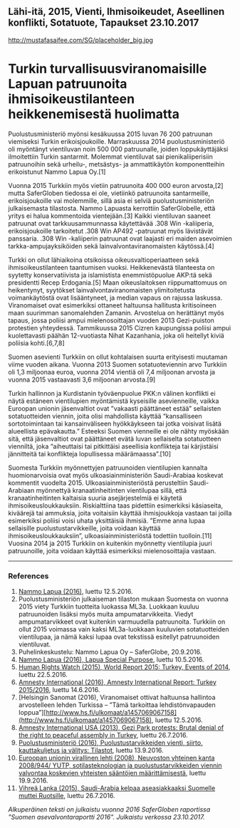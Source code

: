 Lähi-itä, 2015, Vienti, Ihmisoikeudet, Aseellinen konflikti, Sotatuote, Tapaukset
23.10.2017
-
http://mustafasaifee.com/SG/placeholder_big.jpg


# Turkin turvallisuusviranomaisille Lapuan patruunoita ihmisoikeustilanteen heikkenemisestä huolimatta

Puolustusministeriö myönsi kesäkuussa 2015 luvan 76 200 patruunan viemiseksi Turkin erikoisjoukoille. Marraskuussa 2014 puolustusministeriö oli myöntänyt vientiluvan noin 500 000 patruunalle, joiden loppukäyttäjäksi ilmoitettiin Turkin santarmit. Molemmat vientiluvat sai pienikaliiperisiin patruunoihin sekä urheilu-, metsästys- ja ammattikäytön komponentteihin erikoistunut Nammo Lapua Oy.[1]

Vuonna 2015 Turkkiin myös vietiin patruunoita 400 000 euron arvosta,[2] mutta SaferGloben tiedossa ei ole, vietiinkö patruunoita santarmeille, erikoisjoukoille vai molemmille, sillä asia ei selviä puolustusministeriön julkaisemasta tilastosta. Nammo Lapuasta kerrottiin SaferGlobelle, että yritys ei halua kommentoida vientejään.[3] Kaikki vientiluvan saaneet patruunat ovat tarkkuusammunnassa käytettävää .308 Win -kaliiperia, erikoisjoukoille tarkoitetut .308 Win AP492 -patruunat myös lävistävät panssaria. .308 Win -kaliiperin patruunat ovat laajasti eri maiden asevoimien tarkka-ampujayksiköiden sekä lainvalvontaviranomaisten käytössä.[4]

Turkki on ollut lähiaikoina otsikoissa oikeusvaltioperiaatteen sekä ihmisoikeustilanteen taantumisen vuoksi. Heikkenevästä tilanteesta on syytetty konservatiivista ja islamistista enemmistöpuolue AKP:tä sekä presidentti Recep Erdogania.[5] Maan oikeuslaitoksen riippumattomuus on heikentynyt, syytökset lainvalvontaviranomaisten ylimitoitetusta voimankäytöstä ovat lisääntyneet, ja median vapaus on rajussa laskussa. Viranomaiset ovat esimerkiksi ottaneet haltuunsa hallitusta kritisoineen maan suurimman sanomalehden Zamanin. Arvostelua on herättänyt myös tapaus, jossa poliisi ampui mielenosoittajan vuoden 2013 Gezi-puiston protestien yhteydessä. Tammikuussa 2015 Cizren kaupungissa poliisi ampui kuolettavasti päähän 12-vuotiasta Nihat Kazanhania, joka oli heitellyt kiviä poliisia kohti.[6,7,8]

Suomen asevienti Turkkiin on ollut kohtalaisen suurta erityisesti muutaman viime vuoden aikana. Vuonna 2013 Suomen sotatuoteviennin arvo Turkkiin oli 1,3 miljoonaa euroa, vuonna 2014 vientiä oli 7,4 miljoonan arvosta ja vuonna 2015 vastaavasti 3,6 miljoonan arvosta.[9]

Turkin hallinnon ja Kurdistanin työväenpuolue PKK:n välinen konflikti ei näytä estäneen vientilupien myöntämistä kyseisille asevienneille, vaikka Euroopan unionin jäsenvaltiot ovat ”vakaasti päättäneet estää” sellaisten sotatuotteiden viennin, joita olisi mahdollista käyttää “kansalliseen sortotoimintaan tai kansainväliseen hyökkäykseen tai jotka voisivat lisätä alueellista epävakautta.” Esteeksi Suomen vienneille ei ole nähty myöskään sitä, että jäsenvaltiot ovat päättäneet evätä luvan sellaiselta sotatuotteen vienniltä, joka “aiheuttaisi tai pitkittäisi aseellisia konflikteja tai kärjistäisi jännitteitä tai konflikteja lopullisessa määrämaassa”.[10]

Suomesta Turkkiin myönnettyjen patruunoiden vientilupien kannalta huomionarvoisia ovat myös ulkoasiainministeriön Saudi-Arabiaa koskevat kommentit vuodelta 2015. Ulkoasiainministeriöstä perusteltiin Saudi-Arabiaan myönnettyä kranaatinheitinten vientilupaa sillä, että kranaatinheitinten kaltaisia suuria asejärjestelmiä ei käytetä ihmisoikeusloukkauksiin. Riskialttiina taas pidettiin esimerkiksi käsiaseita, kiväärejä tai ammuksia, joita voitaisiin käyttää ihmisjoukkoja vastaan tai joilla esimerkiksi poliisi voisi uhata yksittäisiä ihmisiä. ”Emme anna lupaa sellaisille puolustustarvikkeille, joita voidaan käyttää ihmisoikeusloukkauksiin”, ulkoasiainministeriöstä todettiin tuolloin.[11] Vuosina 2014 ja 2015 Turkkiin on kuitenkin myönnetty vientilupia juuri patruunoille, joita voidaan käyttää esimerkiksi mielenosoittajia vastaan.

***

### References

1. [Nammo Lapua (2016)](http://www.lapua.com/fi/etusivu.html), luettu 12.5.2016.
2. Puolustusministeriön julkaiseman tilaston mukaan Suomesta on vuonna 2015 viety Turkkiin tuotteita luokassa ML3a. Luokkaan kuuluu patruunoiden lisäksi myös muita ampumatarvikkeita. Viedyt ampumatarvikkeet ovat kuitenkin varmuudella patruunoita. Turkkiin on ollut 2015 voimassa vain kaksi ML3a-luokkaan kuuluvien sotatuotteiden vientilupaa, ja nämä kaksi lupaa ovat tekstissä esitellyt patruunoiden vientiluvat.
3. Puhelinkeskustelu: Nammo Lapua Oy – SaferGlobe, 20.9.2016.
4. [Nammo Lapua (2016), Lapua Special Purpose](http://www.lapua.com/upload/tuotteet/specialpurpose/lapuaspecialpurpose2011eng.pdf), luettu 10.5.2016.
5. [Human Rights Watch (2015), World Report 2015: Turkey, Events of 2014](https://www.hrw.org/world-report/2015/country-chapters/turkey), luettu 22.5.2016.
6. [Amnesty International (2016), Amnesty International Report: Turkey 2015/2016](https://www.amnesty.org/en/countries/europe-and-central-asia/turkey/report-turkey/), luettu 14.6.2016.
7. [Helsingin Sanomat (2016), Viranomaiset ottivat haltuunsa hallintoa arvostelleen lehden Turkissa – ”Tämä tarkoittaa lehdistönvapauden loppua”][http://www.hs.fi/ulkomaat/a1457069067158](http://www.hs.fi/ulkomaat/a1457069067158), luettu 12.5.2016.
8. [Amnesty International USA (2013), Gezi Park protests: Brutal denial of the right to peaceful assembly in Turkey](https://www.amnestyusa.org/sites/default/files/eur440222013en.pdf), luettu 26.7.2016.
9. [Puolustusministeriö (2016), Puolustustarvikkeiden vienti, siirto, kauttakuljetus ja välitys: Tilastot](http://www.defmin.fi/index.phtml?s=148), luettu 13.9.2016.
10. [Euroopan unionin virallinen lehti (2008), Neuvoston yhteinen kanta 2008/944/ YUTP, sotilasteknologian ja puolustustarvikkeiden viennin valvontaa koskevien yhteisten sääntöjen määrittämisestä](http://eur-lex.europa.eu/legal-content/FI/TXT/PDF/?uri=CELEX:32008E0944&from=FI), luettu 19.9.2016.
11. [Vihreä Lanka (2015), Saudi-Arabia kelpaa aseasiakkaaksi Suomelle muttei Ruotsille](http://www.vihrealanka.fi/node/14807/), luettu 26.7.2016.

*Alkuperäinen teksti on julkaistu vuonna 2016 SaferGloben raportissa "Suomen asevalvontaraportti 2016".
Julkaistu verkossa 23.10.2017.*